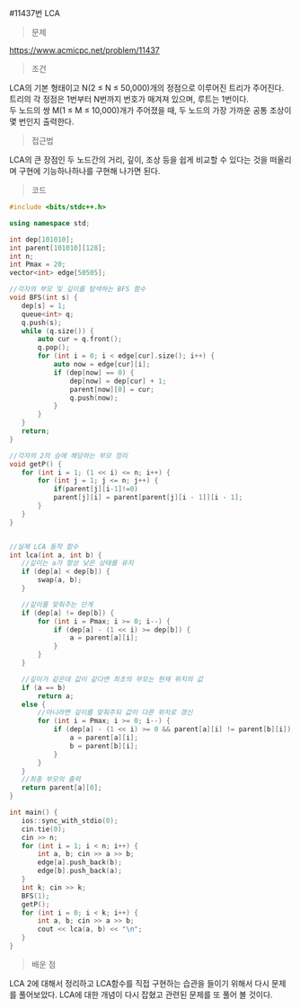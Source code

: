 #11437번 LCA

> 문제

https://www.acmicpc.net/problem/11437

> 조건

LCA의 기본 형태이고 N(2 ≤ N ≤ 50,000)개의 정점으로 이루어진 트리가 주어진다. 트리의 각 정점은 1번부터 N번까지 번호가 매겨져 있으며, 루트는 1번이다.  
두 노드의 쌍 M(1 ≤ M ≤ 10,000)개가 주어졌을 때, 두 노드의 가장 가까운 공통 조상이 몇 번인지 출력한다.

> 접근법

LCA의 큰 장점인 두 노드간의 거리, 깊이, 조상 등을 쉽게 비교할 수 있다는 것을 떠올리며 구현에 기능하나하나를 구현해 나가면 된다.

> 코드

 ``` c++
#include <bits/stdc++.h>

using namespace std;

int dep[101010];
int parent[101010][128];
int n;
int Pmax = 20;
vector<int> edge[50505];

//각자의 부모 및 깊이를 탐색하는 BFS 함수
void BFS(int s) {
	dep[s] = 1;
	queue<int> q;
	q.push(s);
	while (q.size()) {
		auto cur = q.front();
		q.pop();
		for (int i = 0; i < edge[cur].size(); i++) {
			auto now = edge[cur][i];
			if (dep[now] == 0) {
				dep[now] = dep[cur] + 1;
				parent[now][0] = cur;
				q.push(now);
			}
		}
	}
	return;
}

//각자의 2의 승에 해당하는 부모 정리
void getP() {
	for (int i = 1; (1 << i) <= n; i++) {
		for (int j = 1; j <= n; j++) {
			if(parent[j][i-1]!=0)
			parent[j][i] = parent[parent[j][i - 1]][i - 1];
		}
	}
}


//실제 LCA 동작 함수
int lca(int a, int b) {
    //깊이는 a가 항상 낮은 상태를 유지
	if (dep[a] < dep[b]) {
		swap(a, b);
	}

    //깊이를 맞춰주는 단계
	if (dep[a] != dep[b]) {
		for (int i = Pmax; i >= 0; i--) {
			if (dep[a] - (1 << i) >= dep[b]) {
				a = parent[a][i];
			}
		}
	}

    //깊이가 같은데 값이 같다면 최초의 부모는 현재 위치의 값
	if (a == b)
		return a;
	else {
        //아니라면 깊이를 맞춰주되 값이 다른 위치로 갱신
		for (int i = Pmax; i >= 0; i--) {
			if (dep[a] - (1 << i) >= 0 && parent[a][i] != parent[b][i]) {
				a = parent[a][i];
				b = parent[b][i];
			}
		}
	}
    //최종 부모의 출력
	return parent[a][0];
}

int main() {
	ios::sync_with_stdio(0);
	cin.tie(0);
	cin >> n;
	for (int i = 1; i < n; i++) {
		int a, b; cin >> a >> b;
		edge[a].push_back(b);
		edge[b].push_back(a);
	}
	int k; cin >> k;
	BFS(1);
	getP();
	for (int i = 0; i < k; i++) {
		int a, b; cin >> a >> b;
		cout << lca(a, b) << "\n";
	}
}
```

> 배운 점

LCA 2에 대해서 정리하고 LCA함수를 직접 구현하는 습관을 들이기 위해서 다시 문제를 풀어보았다. LCA에 대한 개념이 다시 잡혔고 관련된 문제를 또 풀어 볼 것이다.
